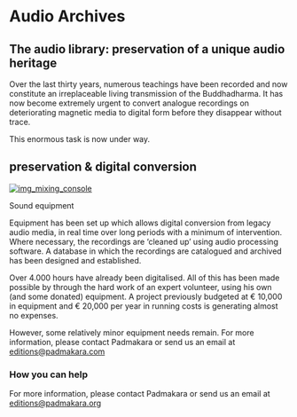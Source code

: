 #  Audio Archives 

##  The audio library: preservation of a unique audio heritage 

Over the last thirty years, numerous teachings have been recorded and now constitute an irreplaceable living transmission of the Buddhadharma. It has now become extremely urgent to convert analogue recordings on deteriorating magnetic media to digital form before they disappear without trace. 

This enormous task is now under way. 

##  preservation & digital conversion 

[ ![img_mixing_console](/images/img_mixing_console-150x150.jpg) ](/images/img_mixing_console.jpg)

Sound equipment 

Equipment has been set up which allows digital conversion from legacy audio media, in real time over long periods with a minimum of intervention. Where necessary, the recordings are ‘cleaned up’ using audio processing software. A database in which the recordings are catalogued and archived has been designed and established. 

Over 4.000 hours have already been digitalised. All of this has been made possible by through the hard work of an expert volunteer, using his own (and some donated) equipment. A project previously budgeted at € 10,000 in equipment and € 20,000 per year in running costs is generating almost no expenses. 

However, some relatively minor equipment needs remain. For more information, please contact Padmakara or send us an email at editions@padmakara.com 

###  How you can help 

For more information, please contact Padmakara or send us an email at [ editions@padmakara.org ](mailto:editions@padmakara.org)
